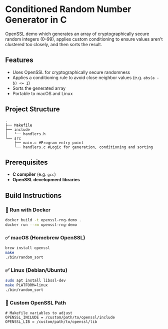# Conditioned Random Number Generator in C

OpenSSL demo which generates an array of cryptographically secure random integers (0–99), applies custom conditioning to ensure values aren't clustered too closely, and then sorts the result.

## Features

- Uses OpenSSL for cryptographically secure randomness
- Applies a conditioning rule to avoid close neighbor values (e.g. `abs(a - b) <= 1`)
- Sorts the generated array
- Portable to macOS and Linux

## Project Structure
```text
.
├── Makefile
├── include
│   └── handlers.h
└── src
    ├── main.c #Program entry point
    └── handlers.c #Logic for generation, conditioning and sorting 
```


## Prerequisites

- **C compiler** (e.g. `gcc`)
- **OpenSSL development libraries**

## Build Instructions

### 🐳 Run with Docker
```sh
docker build -t openssl-rng-demo .
docker run --rm openssl-rng-demo
```

### ✅ macOS (Homebrew OpenSSL)
```sh
brew install openssl
make
./bin/random_sort
```

### ✅ Linux (Debian/Ubuntu)
```sh
sudo apt install libssl-dev
make PLATFORM=linux
./bin/random_sort
```

### 🔧 Custom OpenSSL Path
```
# Makefile variables to adjust
OPENSSL_INCLUDE = /custom/path/to/openssl/include
OPENSSL_LIB = /custom/path/to/openssl/lib
```